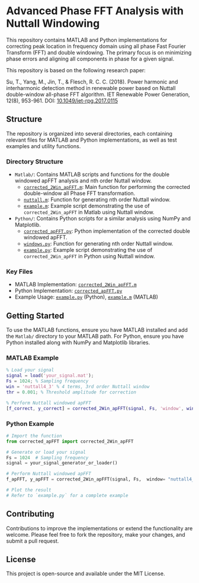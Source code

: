 # Advanced Phase FFT Analysis with Nuttall Windowing

This repository contains MATLAB and Python implementations for correcting peak location in frequency domain using all phase Fast Fourier Transform (FFT) and double windowing. The primary focus is on minimizing phase errors and aligning all components in phase for a given signal.

This repository is based on the following research paper:

Su, T., Yang, M., Jin, T., & Flesch, R. C. C. (2018). Power harmonic and interharmonic detection method in renewable power based on Nuttall double-window all-phase FFT algorithm. IET Renewable Power Generation, 12(8), 953-961. DOI: [10.1049/iet-rpg.2017.0115]( https://doi.org/10.1049/iet-rpg.2017.0115)

## Structure

The repository is organized into several directories, each containing relevant files for MATLAB and Python implementations, as well as test examples and utility functions.

### Directory Structure

- `Matlab/`: Contains MATLAB scripts and functions for the double windowed apFFT analysis and nth order Nuttall window.
  - [`corrected_2Win_apFFT.m`](Matlab/corrected_2Win_apFFT.m): Main function for performing the corrected double-window all Phase FFT transformation.
  - [`nuttall.m`](Matlab/nuttall.m): Function for generating nth order Nuttall window.
  - [`example.m`](Matlab/example.m): Example script demonstrating the use of `corrected_2Win_apFFT` in Matlab using Nuttall window.
- `Python/`: Contains Python scripts for a similar analysis using NumPy and Matplotlib.
  - [`corrected_apFFT.py`](Python/corrected_apFFT.py): Python implementation of the corrected double windowed apFFT.
  - [`windows.py`](Python/windows.py): Function for generating nth order Nuttall window.
  - [`example.py`](Python/example.py): Example script demonstrating the use of `corrected_2Win_apFFT` in Python using Nuttall window.

### Key Files

- MATLAB Implementation: [`corrected_2Win_apFFT.m`](Matlab/corrected_2Win_apFFT.m)
- Python Implementation: [`corrected_apFFT.py`](Python/corrected_apFFT.py)
- Example Usage: [`example.py`](Python/example.py) (Python), [`example.m`](Matlab/example.m) (MATLAB)

## Getting Started

To use the MATLAB functions, ensure you have MATLAB installed and add the `Matlab/` directory to your MATLAB path. For Python, ensure you have Python installed along with NumPy and Matplotlib libraries.

### MATLAB Example

```matlab
% Load your signal
signal = load('your_signal.mat');
Fs = 1024; % Sampling frequency
win = 'nuttall4_3' % 4 terms, 3rd order Nuttall window
thr = 0.001; % Threshold amplitude for correction

% Perform Nuttall windowed apFFT
[f_correct, y_correct] = corrected_2Win_apFFT(signal, Fs, 'window', win, 'thr', thr);
```

### Python Example

```python
# Import the function
from corrected_apFFT import corrected_2Win_apFFT

# Generate or load your signal
Fs = 1024  # Sampling frequency
signal = your_signal_generator_or_loader()

# Perform Nuttall windowed apFFT
f_apFFT, y_apFFT = corrected_2Win_apFFT(signal, Fs,  window= "nuttall4_3", thr=0.001)

# Plot the result
# Refer to `example.py` for a complete example
```

## Contributing
Contributions to improve the implementations or extend the functionality are welcome. Please feel free to fork the repository, make your changes, and submit a pull request.

## License
This project is open-source and available under the MIT License.
